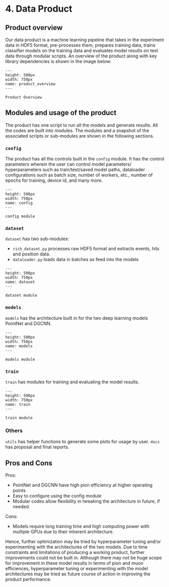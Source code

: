 # 4. Data Product

## Product overview
Our data product is a machine learning pipeline that takes in the experiment data in HDF5 format, pre-processes them, prepares training data, trains classifier models on the training data and evaluates model results on test data through modular scripts. 
An overview of the product along with key library dependencies is shown in the image below:

```{figure} ../images/product_overview.png
---
height: 500px
width: 750px
name: product_overview
---

Product Overview
```

## Modules and usage of the product
The product has one script to run all the models and generate results. All the codes are built into modules. The modules and a snapshot of the associated scripts or sub-modules are shown in the following sections.

### `config`
The product has all the controls built in the `config` module. It has the control parameters wherein the user can control model parameters/ hyperparameters such as train/test/saved model paths, dataloader configurations such as batch size, number of workers, etc., number of epochs for training, device id, and many more. 

```{figure} ../images/product_modules_config.png
---
height: 500px
width: 750px
name: config
---

config module
```

### `dataset`
`dataset` has two sub-modules:
- `rich_dataset.py` processes raw HDF5 format and extracts events, hits and position data.
- `dataloader.py` loads data in batches as feed into the models

```{figure} ../images/product_modules_dataset.png
---
height: 500px
width: 750px
name: dataset
---

dataset module
```

### `models`
`models` has the architecture built in for the two deep learning models PointNet and DGCNN.

```{figure} ../images/product_modules_models.png
---
height: 500px
width: 750px
name: models
---

models module
```


### `train`
`train` has modules for training and evaluating the model results.

```{figure} ../images/product_modules_train.png
---
height: 500px
width: 750px
name: train
---

train module
```

### Others
`utils` has helper functions to generate some plots for usage by user.
`docs` has proposal and final reports.

## Pros and Cons

Pros:
- PointNet and DGCNN have high pion efficiency at higher operating points
- Easy to configure using the config module
- Modular codes allow flexibility in tweaking the architecture in future, if needed.

Cons:
- Models require long training time and high computing power with multiple GPUs due to their inherent architecture. 

Hence, further optimization may be tried by hyperparameter tuning and/or experimenting with the architectures of the two models. Due to time constraints and limitations of producing a working product, further improvements could not be built in. Although there may not be huge scope for improvement in these model results in terms of pion and muon efficiences, hyperparameter tuning or experimenting with the model architectures may be tried as future course of action in improving the product performance.

